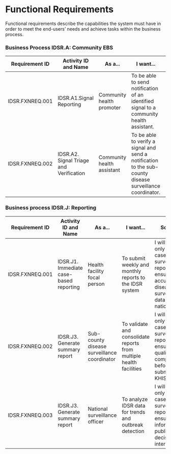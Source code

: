 # Functional Requirements

Functional requirements describe the capabilities the system must have in order to meet the end-users’ needs and achieve tasks within the business process.

### Business Process IDSR.A: Community EBS

| Requirement ID       | Activity ID and Name            | As a...                        | I want...                                                       | So that...                                                      |
|----------------------|--------------------------------|--------------------------------|----------------------------------------------------------------|-----------------------------------------------------------------|
| IDSR.FXNREQ.001     | IDSR.A1.Signal Reporting | Community health promoter     | To be able to send notification of an identified signal to a community health assistant. | I will identify an unusual event or signal in the community and report accordingly. |
| IDSR.FXNREQ.002   | IDSR.A2. Signal Triage and Verification   | Community health assistant| To be able to verify a signal and send a notification to the sub-county disease surveillance coordinator.| I will triage and verify a signal and report accordingly.|

### Business process IDSR.J: Reporting

| Requirement ID       | Activity ID and Name            | As a...                        | I want...                                                       | So that...                                                      |
|----------------------|--------------------------------|--------------------------------|----------------------------------------------------------------|-----------------------------------------------------------------|
| IDSR.FXNREQ.001     | IDSR.J1. Immediate case-based reporting   | Health facility focal person               | To submit weekly and monthly reports to the IDSR system | I will include only verified cases in surveillance reports to ensure accurate disease surveillance data at the national level.|
| IDSR.FXNREQ.002    | IDSR.J3. Generate summary report      | Sub-county disease surveillance coordinator                     | To validate and consolidate reports from multiple health facilities | I will include only verified cases in surveillance reports to ensure data quality and completeness before submission to KHIS.|
| IDSR.FXNREQ.003     | IDSR.J3. Generate summary report    | National surveillance officer   | To analyze IDSR data for trends and outbreak detection | I will include only verified cases in surveillance reports to ensure informed public health decisions and interventions.  |

